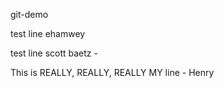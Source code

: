 git-demo

test line ehamwey

test line scott baetz - 

This is REALLY, REALLY, REALLY MY line - Henry
